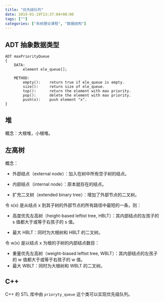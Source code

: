 ```yaml
---
title: "优先级队列"
date: 2019-01-19T13:37:04+08:00
tags: [""]
categories: ["系统理论课程", "数据结构"]
---
```



## ADT 抽象数据类型

```pseudocode
ADT maxPriorityQueue
{
    DATA:
    	element ele_queue[];
    	
	METHOD:
		empty():	return true if ele_queue is empty.
		size():		return size of ele_queue.
		top(): 		return the element with max priority.
		pop():		delete the element with max priority.
		push(x):	push element "x".
}
```

## 堆

概念：大根堆，小根堆。

## 左高树

概念：

- 外部结点（external node）：加入在树中所有空子树的结点。

- 内部结点（internal node）：原本就存在的结点。
- 扩充二叉树（extended binary tree）：增加了外部节点的二叉树。



令 s(x) 是从结点 x 到其子树的外部节点的所有路径中最短的一条，则：

- 高度优先左高树（height-based leftist tree, HBLT）：其内部结点的左孩子的 s 值都大于或等于右孩子的 s 值。

- 最大 HBLT：同时为大根树和 HBLT 的二叉树。



令 w(x) 是以结点 x 为根的子树的内部结点数目：

- 重量优先左高树（weight-biased leftist tree, WBLT）：其内部结点的左孩子的 w 值都大于或等于右孩子的 w 值。
- 最大 WBLT：同时为大根树和 WBLT 的二叉树。

## C++

C++ 的 STL 库中由 `prioryty_queue` 这个类可以实现优先级队列。


